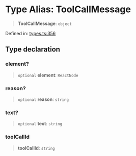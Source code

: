 # Type Alias: ToolCallMessage

> **ToolCallMessage**: `object`

Defined in: [types.ts:356](https://github.com/GeoDaCenter/openassistant/blob/1b6e044b8153114911daa09cb063c51a2d620732/packages/core/src/types.ts#L356)

## Type declaration

### element?

> `optional` **element**: `ReactNode`

### reason?

> `optional` **reason**: `string`

### text?

> `optional` **text**: `string`

### toolCallId

> **toolCallId**: `string`
